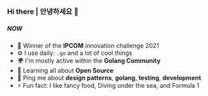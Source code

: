 ### Hi there  | 안녕하세요 👋

##### NOW
- 🏢 Winner of the **IPCOM** innovation challenge 2021
- ⚙️ I use daily: `.go` and a lot of cool things
- 🌍 I'm mostly active within the **Golang Community**
- 🌱 Learning all about **Open Source**
- 💬 Ping me about **design patterns**, **golang**, **testing**, **development**
- ⚡️ Fun fact: I like fancy food, Diving under the sea, and Formula 1


